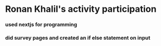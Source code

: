 # Ronan Khalil's activity participation 

### used nextjs for programming
### did survey pages and created an if else statement on input